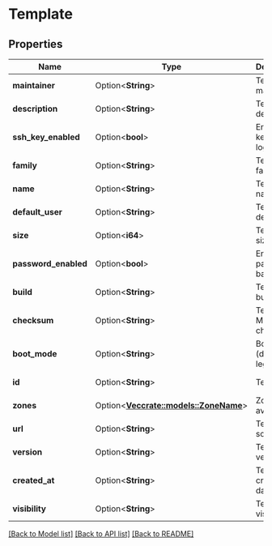 # Template

## Properties

Name | Type | Description | Notes
------------ | ------------- | ------------- | -------------
**maintainer** | Option<**String**> | Template maintainer | [optional][readonly]
**description** | Option<**String**> | Template description | [optional]
**ssh_key_enabled** | Option<**bool**> | Enable SSH key-based login | [optional]
**family** | Option<**String**> | Template family | [optional][readonly]
**name** | Option<**String**> | Template name | [optional]
**default_user** | Option<**String**> | Template default user | [optional]
**size** | Option<**i64**> | Template size | [optional]
**password_enabled** | Option<**bool**> | Enable password-based login | [optional]
**build** | Option<**String**> | Template build | [optional][readonly]
**checksum** | Option<**String**> | Template MD5 checksum | [optional]
**boot_mode** | Option<**String**> | Boot mode (default: legacy) | [optional]
**id** | Option<**String**> | Template ID | [optional][readonly]
**zones** | Option<[**Vec<crate::models::ZoneName>**](zone-name.md)> | Zones availability | [optional]
**url** | Option<**String**> | Template source URL | [optional]
**version** | Option<**String**> | Template version | [optional][readonly]
**created_at** | Option<**String**> | Template creation date | [optional][readonly]
**visibility** | Option<**String**> | Template visibility | [optional][readonly]

[[Back to Model list]](../README.md#documentation-for-models) [[Back to API list]](../README.md#documentation-for-api-endpoints) [[Back to README]](../README.md)


